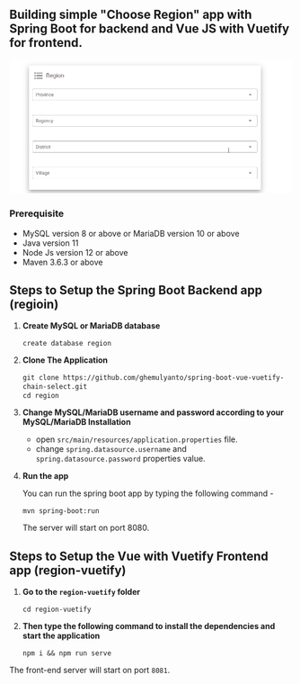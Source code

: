 ## Building simple "Choose Region" app with Spring Boot for backend and Vue JS with Vuetify for frontend.

![App Screenshot](region.gif)

### Prerequisite
  + MySQL version 8 or above or MariaDB version 10 or above
  + Java version 11
  + Node Js version 12 or above
  + Maven 3.6.3 or above

## Steps to Setup the Spring Boot Backend app (regioin)
1. **Create MySQL or MariaDB database**

      ```
      create database region
	```
      
2. **Clone The Application**

      ```
	git clone https://github.com/ghemulyanto/spring-boot-vue-vuetify-chain-select.git
	cd region
	```
    
3. **Change MySQL/MariaDB username and password according to your MySQL/MariaDB Installation**

      + open `src/main/resources/application.properties` file.
      + change `spring.datasource.username` and `spring.datasource.password` properties value.

4. **Run the app**

	You can run the spring boot app by typing the following command -

	```
	mvn spring-boot:run
	```

	The server will start on port 8080.
  
## Steps to Setup the Vue with Vuetify Frontend app (region-vuetify)

1. **Go to the `region-vuetify` folder**

   ```
   cd region-vuetify
   ```
   
2. **Then type the following command to install the dependencies and start the application**

   ```
   npm i && npm run serve
   ```

  The front-end server will start on port `8081`.


